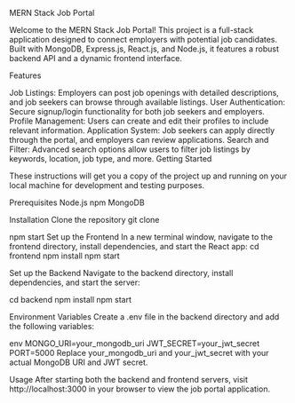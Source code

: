MERN Stack Job Portal

Welcome to the MERN Stack Job Portal! This project is a full-stack application designed to connect employers with potential job candidates. Built with MongoDB, Express.js, React.js, and Node.js, it features a robust backend API and a dynamic frontend interface.

Features

Job Listings: Employers can post job openings with detailed descriptions, and job seekers can browse through available listings.
User Authentication: Secure signup/login functionality for both job seekers and employers.
Profile Management: Users can create and edit their profiles to include relevant information.
Application System: Job seekers can apply directly through the portal, and employers can review applications.
Search and Filter: Advanced search options allow users to filter job listings by keywords, location, job type, and more.
Getting Started

These instructions will get you a copy of the project up and running on your local machine for development and testing purposes.

Prerequisites
Node.js
npm
MongoDB

Installation
Clone the repository
git clone 

npm start
Set up the Frontend
In a new terminal window, navigate to the frontend directory, install dependencies, and start the React app:
cd frontend
npm install
npm start

Set up the Backend
Navigate to the backend directory, install dependencies, and start the server:


cd backend
npm install
npm start


Environment Variables
Create a .env file in the backend directory and add the following variables:

env
MONGO_URI=your_mongodb_uri
JWT_SECRET=your_jwt_secret
PORT=5000
Replace your_mongodb_uri and your_jwt_secret with your actual MongoDB URI and JWT secret.

Usage
After starting both the backend and frontend servers, visit http://localhost:3000 in your browser to view the job portal application.
